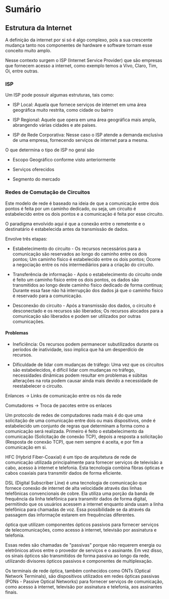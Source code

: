 # Sumário

## Estrutura da Internet

A definição da internet por si só é algo complexo, pois a sua crescente mudança tanto nos componentes de hardware e software tornam esse conceito muito amplo.

Nesse contexto surgem o ISP (Internet Service Provider) que são empresas que fornecem acesso a internet, como exemplo temos a Vivo, Claro, Tim, Oi, entre outras.

### ISP

Um ISP pode possuir algumas estruturas, tais como: 

- ISP Local: Aquela que fornece serviços de internet em uma área geográfica muito restrita, como cidade ou bairro

- ISP Regional: Aquele que opera em uma área geográfica mais ampla, abrangendo várias cidades e ate paises. 

- ISP de Rede Corporativa: Nesse caso o ISP atende a demanda exclusiva de uma empresa, fornecendo serviços de internet para a mesma.

O que determina o tipo de ISP no geral são

- Escopo Geográfico conforme visto anteriormente

- Serviços oferecidos

- Segmento do mercado 

### Redes de Comutação de Circuitos

Este modelo de rede é baseado na ideia de que a comunicação entre dois pontos é feita por um caminho dedicado, ou seja, um circuito é estabelecido entre os dois pontos e a comunicação é feita por esse circuito.

O paradigma envolvido aqui é que a conexão entre o remetente e o destinatário é estabelecida antes da transmissão de dados.

Envolve três etapas:

- Estabelecimento do circuito - Os recursos necessários para a comunicação são reservados ao longo do caminho entre os dois pontos; Um caminho físico é estabelecido entre os dois pontos; Ocorre a negociação entre os nós intermediários para a criação do circuito.

- Transferência de informação - Após o estabelecimento do circuito onde é feito um caminho fisico entre os dois pontos, os dados são transmitidos ao longo deste caminho fisico dedicado de forma continua; Durante essa fase não há interrupção dos dados já que o caminho fisico é reservado para a comunicação.

- Desconexão do circuito - Após a transmissão dos dados, o circuito é desconectado e os recursos são liberados; Os recursos alocados para a comunicação são liberados e podem ser utilizados por outras comunicações.

#### Problemas

- Ineficiência: Os recursos podem permanecer subutilizados durante os períodos de inatividade, isso implica que há um desperdício de recursos.

- Dificuldade de lidar com mudanças de tráfego: Uma vez que os circuitos são estabelecidos, é difícil lidar com mudanças no tráfego, necessidades dinâmicas podem resultar em problemas e súbitas alterações na rota podem causar ainda mais devido a necessidade de reestabelecer o circuito.

Enlances -> Links de comunicação entre os nós da rede

Comutadores -> Troca de pacotes entre os enlaces

Um protocolo de redes de computadores nada mais é do que uma solicitação de uma comunicação entre dois ou mais dispositivos, onde é estabelecido um conjunto de regras que determinam a forma como a comunicação será realizada. Primeiro é feito o estabelecimento da comunicação (Solicitação de conexão TCP), depois a resposta a solicitação (Resposta de conexão TCP), que nem sempre é aceita, e por fim a comunicação em si.

HFC (Hybrid Fiber-Coaxial) é um tipo de arquitetura de rede de comunicação utilizada principalmente para fornecer serviços de televisão a cabo, acesso à internet e telefonia. Esta tecnologia combina fibras ópticas e cabos coaxiais para transmitir dados de forma eficiente.

DSL (Digital Subscriber Line) é uma tecnologia de comunicação que fornece conexão de internet de alta velocidade através das linhas telefônicas convencionais de cobre. Ela utiliza uma porção da banda de frequência da linha telefônica para transmitir dados de forma digital, permitindo que os usuários acessem a internet enquanto ainda usam a linha telefônica para chamadas de voz. Essa possibilidade se da através da passagem das informaçõe estarem em frequências diferentes.

óptica que utilizam componentes ópticos passivos para fornecer serviços de telecomunicações, como acesso à internet, televisão por assinatura e telefonia.

Essas redes são chamadas de "passivas" porque não requerem energia ou eletrônicos ativos entre o provedor de serviços e o assinante. Em vez disso, os sinais ópticos são transmitidos de forma passiva ao longo da rede, utilizando divisores ópticos passivos e componentes de multiplexação.


Os terminais de rede óptica, também conhecidos como ONTs (Optical Network Terminals), são dispositivos utilizados em redes ópticas passivas (PONs - Passive Optical Networks) para fornecer serviços de comunicação, como acesso à internet, televisão por assinatura e telefonia, aos assinantes finais.
